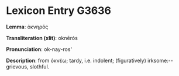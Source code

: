 # Lexicon Entry G3636

**Lemma**: ὀκνηρός

**Transliteration (xlit)**: oknērós

**Pronunciation**: ok-nay-ros'

**Description**:
from ὀκνέω; tardy, i.e. indolent; (figuratively) irksome:--grievous, slothful.
